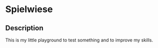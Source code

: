 # Spielwiese

## Description
This is my little playground to test something and to improve my skills.